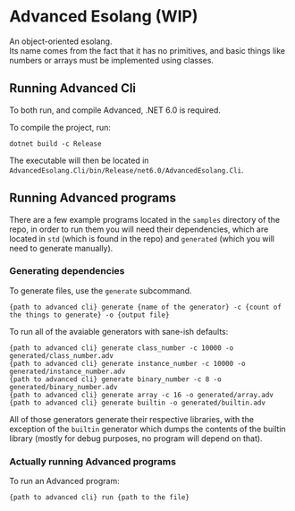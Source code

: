 # Advanced Esolang (WIP)
An object-oriented esolang.<br>
Its name comes from the fact that it has no primitives, and basic things like numbers or arrays must be implemented using classes.

## Running Advanced Cli
To both run, and compile Advanced, .NET 6.0 is required.

To compile the project, run:
```
dotnet build -c Release
```
The executable will then be located in `AdvancedEsolang.Cli/bin/Release/net6.0/AdvancedEsolang.Cli`.

## Running Advanced programs
There are a few example programs located in the `samples` directory of the repo, in order to run them you will need their dependencies, which are located in `std` (which is found in the repo) and `generated` (which you will need to generate manually).

### Generating dependencies
To generate files, use the `generate` subcommand.
```
{path to advanced cli} generate {name of the generator} -c {count of the things to generate} -o {output file}
```

To run all of the avaiable generators with sane-ish defaults:
```
{path to advanced cli} generate class_number -c 10000 -o generated/class_number.adv
{path to advanced cli} generate instance_number -c 10000 -o generated/instance_number.adv
{path to advanced cli} generate binary_number -c 8 -o generated/binary_number.adv
{path to advanced cli} generate array -c 16 -o generated/array.adv
{path to advanced cli} generate builtin -o generated/builtin.adv
```
All of those generators generate their respective libraries, with the exception of the `builtin` generator which dumps the contents of the builtin library (mostly for debug purposes, no program will depend on that).

### Actually running Advanced programs

To run an Advanced program:
```
{path to advanced cli} run {path to the file}
```
